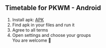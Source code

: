 ## Timetable for PKWM - Android
1. Install apk: [APK](https://github.com/florczaq/PKWM-Timetable/tree/main/PKWMTimeTable/android/app/build/outputs/apk/release)
2. Find apk in your files and run it 
3. Agree to all terms
4. Open settings and choose your groups <br/>
You are welcome 🫡
